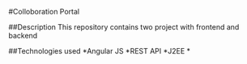 #Colloboration Portal

##Description
	This repository contains two project with frontend and backend


##Technologies used
	*Angular JS
	*REST API
	*J2EE
	*